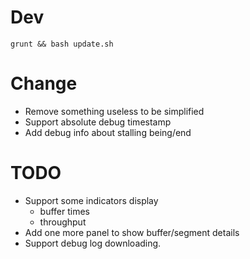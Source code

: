 # Dev
```shell
grunt && bash update.sh
```

# Change

- Remove something useless to be simplified
- Support absolute debug timestamp
- Add debug info about stalling being/end


# TODO

- Support some indicators display
  - buffer times
  - throughput
- Add one more panel to show buffer/segment details
- Support debug log downloading.
